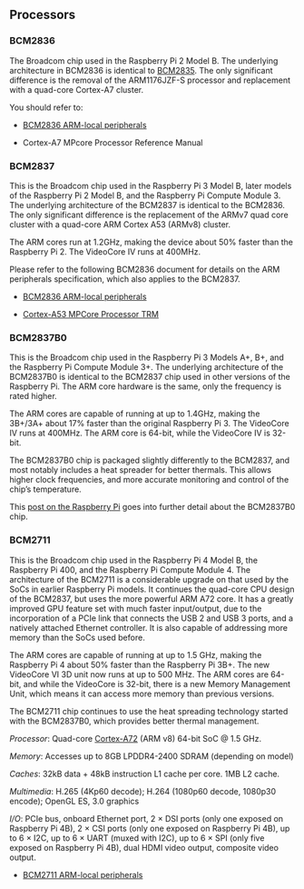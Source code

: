 
## Processors

### BCM2836

The Broadcom chip used in the Raspberry Pi 2 Model B. The underlying architecture in BCM2836 is identical to [BCM2835](bcm2835-peripherals.pdf "BCM2835 ARM Peripherals"). The only significant difference is the removal of the ARM1176JZF-S processor and replacement with a quad-core Cortex-A7 cluster.

You should refer to:

* [BCM2836 ARM-local peripherals](bcm2836-peripherals.pdf "BCM2836 ARM-local peripherals")

* Cortex-A7 MPcore Processor Reference Manual

### BCM2837

This is the Broadcom chip used in the Raspberry Pi 3 Model B, later models of the Raspberry Pi 2 Model B, and the Raspberry Pi Compute Module 3. The underlying architecture of the BCM2837 is identical to the BCM2836. The only significant difference is the replacement of the ARMv7 quad core cluster with a quad-core ARM Cortex A53 (ARMv8) cluster.

The ARM cores run at 1.2GHz, making the device about 50% faster than the Raspberry Pi 2. The VideoCore IV runs at 400MHz.

Please refer to the following BCM2836 document for details on the ARM peripherals specification, which also applies to the BCM2837.

* [BCM2836 ARM-local peripherals](bcm2836-peripherals.pdf "BCM2836 ARM-local peripherals")

* [Cortex-A53 MPCore Processor TRM](Arm-Cortex-A53_MPCore_Processor_TRM "Cortex-A53 MPCore Processor Technical Reference Manual")

### BCM2837B0

This is the Broadcom chip used in the Raspberry Pi 3 Models A+, B+, and the Raspberry Pi Compute Module 3+. The underlying architecture of the BCM2837B0 is identical to the BCM2837 chip used in other versions of the Raspberry Pi. The ARM core hardware is the same, only the frequency is rated higher.

The ARM cores are capable of running at up to 1.4GHz, making the 3B+/3A+ about 17% faster than the original Raspberry Pi 3. The VideoCore IV runs at 400MHz. The ARM core is 64-bit, while the VideoCore IV is 32-bit.

The BCM2837B0 chip is packaged slightly differently to the BCM2837, and most notably includes a heat spreader for better thermals. This allows higher clock frequencies, and more accurate monitoring and control of the chip’s temperature.

This [post on the Raspberry Pi](https://www.raspberrypi.com/news/raspberry-pi-3-model-bplus-sale-now-35/ "Raspberry Pi 3 Model B+ on sale now at $35") goes into further detail about the BCM2837B0 chip.

### BCM2711

This is the Broadcom chip used in the Raspberry Pi 4 Model B, the Raspberry Pi 400, and the Raspberry Pi Compute Module 4. The architecture of the BCM2711 is a considerable upgrade on that used by the SoCs in earlier Raspberry Pi models. It continues the quad-core CPU design of the BCM2837, but uses the more powerful ARM A72 core. It has a greatly improved GPU feature set with much faster input/output, due to the incorporation of a PCIe link that connects the USB 2 and USB 3 ports, and a natively attached Ethernet controller. It is also capable of addressing more memory than the SoCs used before.

The ARM cores are capable of running at up to 1.5 GHz, making the Raspberry Pi 4 about 50% faster than the Raspberry Pi 3B+. The new VideoCore VI 3D unit now runs at up to 500 MHz. The ARM cores are 64-bit, and while the VideoCore is 32-bit, there is a new Memory Management Unit, which means it can access more memory than previous versions.

The BCM2711 chip continues to use the heat spreading technology started with the BCM2837B0, which provides better thermal management.

*Processor*: Quad-core [Cortex-A72](https://en.wikipedia.org/wiki/ARM_Cortex-A72 "Wiki Cortex-A72") (ARM v8) 64-bit SoC @ 1.5 GHz.

*Memory*: Accesses up to 8GB LPDDR4-2400 SDRAM (depending on model)

*Caches*: 32kB data + 48kB instruction L1 cache per core. 1MB L2 cache.

*Multimedia*: H.265 (4Kp60 decode); H.264 (1080p60 decode, 1080p30 encode); OpenGL ES, 3.0 graphics

*I/O*: PCIe bus, onboard Ethernet port, 2 × DSI ports (only one exposed on Raspberry Pi 4B), 2 × CSI ports (only one exposed on Raspberry Pi 4B), up to 6 × I2C, up to 6 × UART (muxed with I2C), up to 6 × SPI (only five exposed on Raspberry Pi 4B), dual HDMI video output, composite video output.

* [BCM2711 ARM-local peripherals](bcm2711-peripherals.pdf "BCM2711 ARM-local peripherals")
